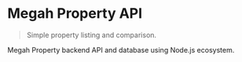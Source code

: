 # Megah Property API

> Simple property listing and comparison.

Megah Property backend API and database using Node.js ecosystem.

